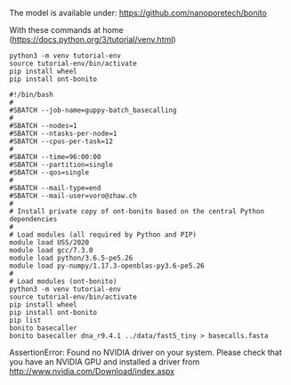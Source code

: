 The model is available under: https://github.com/nanoporetech/bonito

With these commands at home (https://docs.python.org/3/tutorial/venv.html)
```
python3 -m venv tutorial-env
source tutorial-env/bin/activate
pip install wheel
pip install ont-bonito
```

```
#!/bin/bash
#
#SBATCH --job-name=guppy-batch_basecalling
#
#SBATCH --nodes=1 
#SBATCH --ntasks-per-node=1 
#SBATCH --cpus-per-task=12
#
#SBATCH --time=96:00:00 
#SBATCH --partition=single 
#SBATCH --qos=single
#
#SBATCH --mail-type=end 
#SBATCH --mail-user=voro@zhaw.ch
#
# Install private copy of ont-bonito based on the central Python dependencies
#
# Load modules (all required by Python and PIP)
module load USS/2020
module load gcc/7.3.0
module load python/3.6.5-pe5.26
module load py-numpy/1.17.3-openblas-py3.6-pe5.26
#
# Load modules (ont-bonito)
python3 -m venv tutorial-env
source tutorial-env/bin/activate
pip install wheel
pip install ont-bonito
pip list
bonito basecaller
bonito basecaller dna_r9.4.1 ../data/fast5_tiny > basecalls.fasta
```

AssertionError:
Found no NVIDIA driver on your system. Please check that you
have an NVIDIA GPU and installed a driver from
http://www.nvidia.com/Download/index.aspx